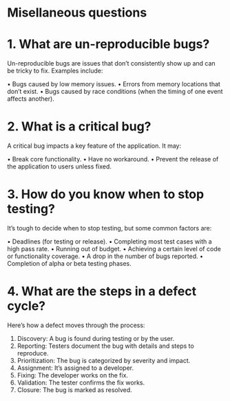 # Misellaneous questions

# 1. What are un-reproducible bugs?
Un-reproducible bugs are issues that don’t consistently show up and can be tricky to fix. Examples include:

 • Bugs caused by low memory issues.
 • Errors from memory locations that don’t exist.
 • Bugs caused by race conditions (when the timing of one event affects another).
 
# 2. What is a critical bug?
A critical bug impacts a key feature of the application. It may:

 • Break core functionality.
 • Have no workaround.
 • Prevent the release of the application to users unless fixed.
 
# 3.  How do you know when to stop testing?
It’s tough to decide when to stop testing, but some common factors are:

 • Deadlines (for testing or release).
 • Completing most test cases with a high pass rate.
 • Running out of budget.
 • Achieving a certain level of code or functionality coverage.
 • A drop in the number of bugs reported.
 • Completion of alpha or beta testing phases.
 
# 4. What are the steps in a defect cycle?
Here’s how a defect moves through the process:

 1. Discovery: A bug is found during testing or by the user.
 2. Reporting: Testers document the bug with details and steps to reproduce.
 3. Prioritization: The bug is categorized by severity and impact.
 4. Assignment: It’s assigned to a developer.
 5. Fixing: The developer works on the fix.
 6. Validation: The tester confirms the fix works.
 7. Closure: The bug is marked as resolved.
 
